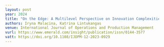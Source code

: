 ```yaml
---
layout: post
year: 2024
title: "On the Edge: A Multilevel Perspective on Innovation Complexities and Dynamic Attractors in the Supply Network"
authors: Iryna Malacina, Katrina Lintukangas
venue: International Journal of Operations and Production Management
vurl: https://www.emerald.com/insight/publication/issn/0144-3577
vatt: https://doi.org/10.1108/IJOPM-12-2023-0929
---
```


